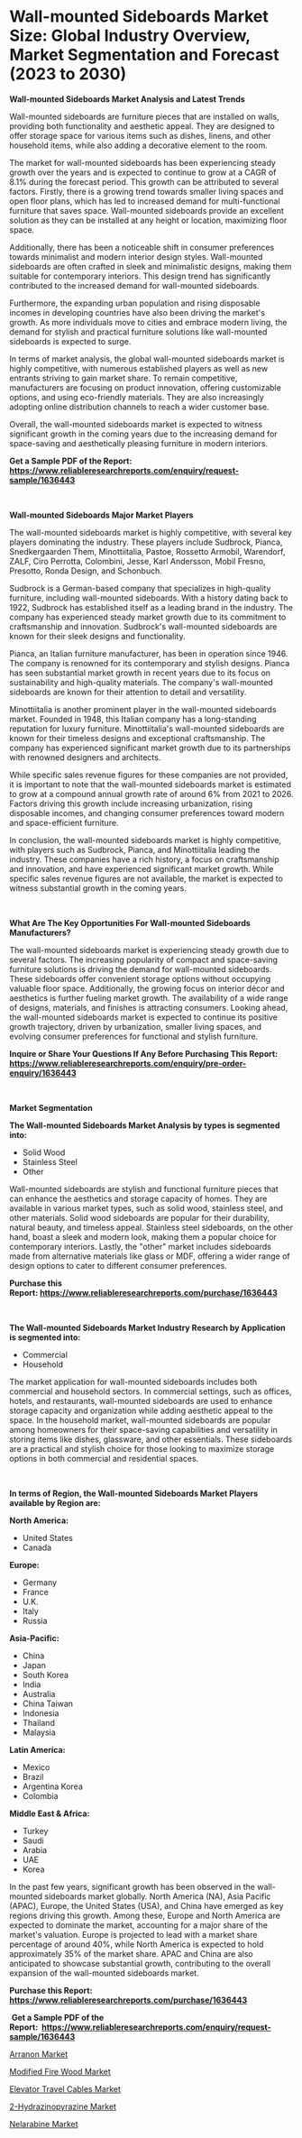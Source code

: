 <p><h1>Wall-mounted Sideboards Market Size: Global Industry Overview, Market Segmentation and Forecast (2023 to 2030)</h1></p><p><strong>Wall-mounted Sideboards Market Analysis and Latest Trends</strong></p>
<p><p>Wall-mounted sideboards are furniture pieces that are installed on walls, providing both functionality and aesthetic appeal. They are designed to offer storage space for various items such as dishes, linens, and other household items, while also adding a decorative element to the room.</p><p>The market for wall-mounted sideboards has been experiencing steady growth over the years and is expected to continue to grow at a CAGR of 8.1% during the forecast period. This growth can be attributed to several factors. Firstly, there is a growing trend towards smaller living spaces and open floor plans, which has led to increased demand for multi-functional furniture that saves space. Wall-mounted sideboards provide an excellent solution as they can be installed at any height or location, maximizing floor space.</p><p>Additionally, there has been a noticeable shift in consumer preferences towards minimalist and modern interior design styles. Wall-mounted sideboards are often crafted in sleek and minimalistic designs, making them suitable for contemporary interiors. This design trend has significantly contributed to the increased demand for wall-mounted sideboards.</p><p>Furthermore, the expanding urban population and rising disposable incomes in developing countries have also been driving the market's growth. As more individuals move to cities and embrace modern living, the demand for stylish and practical furniture solutions like wall-mounted sideboards is expected to surge.</p><p>In terms of market analysis, the global wall-mounted sideboards market is highly competitive, with numerous established players as well as new entrants striving to gain market share. To remain competitive, manufacturers are focusing on product innovation, offering customizable options, and using eco-friendly materials. They are also increasingly adopting online distribution channels to reach a wider customer base.</p><p>Overall, the wall-mounted sideboards market is expected to witness significant growth in the coming years due to the increasing demand for space-saving and aesthetically pleasing furniture in modern interiors.</p></p>
<p><strong>Get a Sample PDF of the Report:&nbsp; <a href="https://www.reliableresearchreports.com/enquiry/request-sample/1636443">https://www.reliableresearchreports.com/enquiry/request-sample/1636443</a></strong></p>
<p>&nbsp;</p>
<p><strong>Wall-mounted Sideboards Major Market Players</strong></p>
<p><p>The wall-mounted sideboards market is highly competitive, with several key players dominating the industry. These players include Sudbrock, Pianca, Snedkergaarden Them, Minottiitalia, Pastoe, Rossetto Armobil, Warendorf, ZALF, Ciro Perrotta, Colombini, Jesse, Karl Andersson, Mobil Fresno, Presotto, Ronda Design, and Schonbuch.</p><p>Sudbrock is a German-based company that specializes in high-quality furniture, including wall-mounted sideboards. With a history dating back to 1922, Sudbrock has established itself as a leading brand in the industry. The company has experienced steady market growth due to its commitment to craftsmanship and innovation. Sudbrock's wall-mounted sideboards are known for their sleek designs and functionality.</p><p>Pianca, an Italian furniture manufacturer, has been in operation since 1946. The company is renowned for its contemporary and stylish designs. Pianca has seen substantial market growth in recent years due to its focus on sustainability and high-quality materials. The company's wall-mounted sideboards are known for their attention to detail and versatility.</p><p>Minottiitalia is another prominent player in the wall-mounted sideboards market. Founded in 1948, this Italian company has a long-standing reputation for luxury furniture. Minottiitalia's wall-mounted sideboards are known for their timeless designs and exceptional craftsmanship. The company has experienced significant market growth due to its partnerships with renowned designers and architects.</p><p>While specific sales revenue figures for these companies are not provided, it is important to note that the wall-mounted sideboards market is estimated to grow at a compound annual growth rate of around 6% from 2021 to 2026. Factors driving this growth include increasing urbanization, rising disposable incomes, and changing consumer preferences toward modern and space-efficient furniture.</p><p>In conclusion, the wall-mounted sideboards market is highly competitive, with players such as Sudbrock, Pianca, and Minottiitalia leading the industry. These companies have a rich history, a focus on craftsmanship and innovation, and have experienced significant market growth. While specific sales revenue figures are not available, the market is expected to witness substantial growth in the coming years.</p></p>
<p>&nbsp;</p>
<p><strong>What Are The Key Opportunities For Wall-mounted Sideboards Manufacturers?</strong></p>
<p><p>The wall-mounted sideboards market is experiencing steady growth due to several factors. The increasing popularity of compact and space-saving furniture solutions is driving the demand for wall-mounted sideboards. These sideboards offer convenient storage options without occupying valuable floor space. Additionally, the growing focus on interior décor and aesthetics is further fueling market growth. The availability of a wide range of designs, materials, and finishes is attracting consumers. Looking ahead, the wall-mounted sideboards market is expected to continue its positive growth trajectory, driven by urbanization, smaller living spaces, and evolving consumer preferences for functional and stylish furniture.</p></p>
<p><strong>Inquire or Share Your Questions If Any Before Purchasing This Report: <a href="https://www.reliableresearchreports.com/enquiry/pre-order-enquiry/1636443">https://www.reliableresearchreports.com/enquiry/pre-order-enquiry/1636443</a></strong></p>
<p>&nbsp;</p>
<p><strong>Market Segmentation</strong></p>
<p><strong>The Wall-mounted Sideboards Market Analysis by types is segmented into:</strong></p>
<p><ul><li>Solid Wood</li><li>Stainless Steel</li><li>Other</li></ul></p>
<p><p>Wall-mounted sideboards are stylish and functional furniture pieces that can enhance the aesthetics and storage capacity of homes. They are available in various market types, such as solid wood, stainless steel, and other materials. Solid wood sideboards are popular for their durability, natural beauty, and timeless appeal. Stainless steel sideboards, on the other hand, boast a sleek and modern look, making them a popular choice for contemporary interiors. Lastly, the "other" market includes sideboards made from alternative materials like glass or MDF, offering a wider range of design options to cater to different consumer preferences.</p></p>
<p><strong>Purchase this Report:&nbsp;<a href="https://www.reliableresearchreports.com/purchase/1636443">https://www.reliableresearchreports.com/purchase/1636443</a></strong></p>
<p>&nbsp;</p>
<p><strong>The Wall-mounted Sideboards Market Industry Research by Application is segmented into:</strong></p>
<p><ul><li>Commercial</li><li>Household</li></ul></p>
<p><p>The market application for wall-mounted sideboards includes both commercial and household sectors. In commercial settings, such as offices, hotels, and restaurants, wall-mounted sideboards are used to enhance storage capacity and organization while adding aesthetic appeal to the space. In the household market, wall-mounted sideboards are popular among homeowners for their space-saving capabilities and versatility in storing items like dishes, glassware, and other essentials. These sideboards are a practical and stylish choice for those looking to maximize storage options in both commercial and residential spaces.</p></p>
<p>&nbsp;</p>
<p><strong>In terms of Region, the Wall-mounted Sideboards Market Players available by Region are:</strong></p>
<p>
    <p> <strong> North America: </strong>
        <ul>
            <li>United States</li>
            <li>Canada</li>
        </ul>
        </p> 
    <p> <strong> Europe: </strong>
        <ul>
            <li>Germany</li>
            <li>France</li>
            <li>U.K.</li>
            <li>Italy</li>
            <li>Russia</li>
        </ul>
        </p> 
    <p> <strong> Asia-Pacific: </strong>
        <ul>
            <li>China</li>
            <li>Japan</li>
            <li>South Korea</li>
            <li>India</li>
            <li>Australia</li>
            <li>China Taiwan</li>
            <li>Indonesia</li>
            <li>Thailand</li>
            <li>Malaysia</li>
        </ul>
        </p> 
    <p> <strong> Latin America: </strong>
        <ul>
            <li>Mexico</li>
            <li>Brazil</li>
            <li>Argentina Korea</li>
            <li>Colombia</li>
        </ul>
        </p> 
    <p> <strong> Middle East & Africa: </strong>
        <ul>
            <li>Turkey</li>
            <li>Saudi</li>
            <li>Arabia</li>
            <li>UAE</li>
            <li>Korea</li>
        </ul>
    </p>
    </p>
<p><p>In the past few years, significant growth has been observed in the wall-mounted sideboards market globally. North America (NA), Asia Pacific (APAC), Europe, the United States (USA), and China have emerged as key regions driving this growth. Among these, Europe and North America are expected to dominate the market, accounting for a major share of the market's valuation. Europe is projected to lead with a market share percentage of around 40%, while North America is expected to hold approximately 35% of the market share. APAC and China are also anticipated to showcase substantial growth, contributing to the overall expansion of the wall-mounted sideboards market.</p></p>
<p><strong>Purchase this Report: <a href="https://www.reliableresearchreports.com/purchase/1636443">https://www.reliableresearchreports.com/purchase/1636443</a></strong></p>
<p>&nbsp;<strong>Get a Sample PDF of the Report:&nbsp;&nbsp;<a href="https://www.reliableresearchreports.com/enquiry/request-sample/1636443">https://www.reliableresearchreports.com/enquiry/request-sample/1636443</a></strong></p>
<p><strong></strong></p>
<p><p><a href="https://medium.com/@kimzemlak1955/decoding-arranon-market-metrics-market-share-trends-and-growth-patterns-38b4e41dbdc2">Arranon Market</a></p><p><a href="https://www.linkedin.com/pulse/modified-fire-wood-market-research-report-unlocks-vdure/">Modified Fire Wood Market</a></p><p><a href="https://www.linkedin.com/pulse/elevator-travel-cables-market-challenges-opportunities-m4gqe/">Elevator Travel Cables Market</a></p><p><a href="https://www.linkedin.com/pulse/2-hydrazinopyrazine-market-research-report-unlocks-tekqe/">2-Hydrazinopyrazine Market</a></p><p><a href="https://medium.com/@tobyyundt2023/nelarabine-nbsp-market-focuses-on-market-share-size-and-projected-forecast-till-2030-d621bb8687cb">Nelarabine Market</a></p></p>